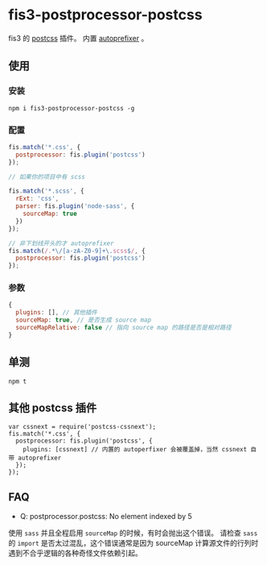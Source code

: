 fis3-postprocessor-postcss
==========================

fis3 的 [postcss](https://github.com/postcss/postcss) 插件。
内置 [autoprefixer](https://github.com/postcss/autoprefixer) 。

## 使用
### 安装

```
npm i fis3-postprocessor-postcss -g
```

### 配置
```js
fis.match('*.css', {
  postprocessor: fis.plugin('postcss')
});

// 如果你的项目中有 scss

fis.match('*.scss', {
  rExt: 'css',
  parser: fis.plugin('node-sass', {
    sourceMap: true
  })
});

// 非下划线开头的才 autoprefixer
fis.match(/.*\/[a-zA-Z0-9]+\.scss$/, {
  postprocessor: fis.plugin('postcss')
});
```

### 参数
```js
{
  plugins: [], // 其他插件
  sourceMap: true, // 是否生成 source map
  sourceMapRelative: false // 指向 source map 的路径是否是相对路径
}
```

## 单测
```
npm t
```

## 其他 postcss 插件

```
var cssnext = require('postcss-cssnext');
fis.match('*.css', {
  postprocessor: fis.plugin('postcss', {
    plugins: [cssnext] // 内置的 autoperfixer 会被覆盖掉，当然 cssnext 自带 autoprefixer
  });
});
```

## FAQ
* Q: postprocessor.postcss: No element indexed by 5

使用 `sass` 并且全程启用 `sourceMap` 的时候，有时会抛出这个错误。
请检查 `sass` 的 `import` 是否太过混乱，这个错误通常是因为 sourceMap 计算源文件的行列时遇到不合乎逻辑的各种奇怪文件依赖引起。

